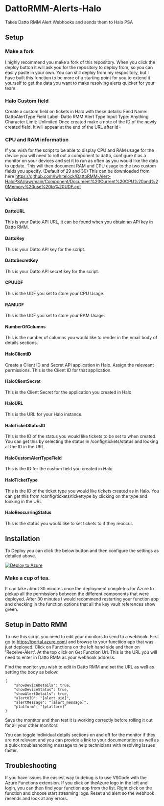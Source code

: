 # DattoRMM-Alerts-Halo
Takes Datto RMM Alert Webhooks and sends them to Halo PSA

## Setup
### Make a fork
I highly recommend you make a fork of this repository. When you click the deploy button it will ask you for the repository to deploy from, so you can easily paste in your own. You can still deploy from my respository, but I have built this function to be more of a starting point for you to extend it yourself to get the data you want to make resolving alerts quicker for your team.

### Halo Custom field
Create a custom field on tickets in Halo with these details:
Field Name: DattoAlertType
Field Label: Datto RMM Alert Type
Input Type: Anything
Character Limit: Unlimited
Once created make a note of the ID of the newly created field. It will appear at the end of the URL after id=

### CPU and RAM information
If you wish for the script to be able to display CPU and RAM usage for the device you will need to roll out a component to datto, configure it as a monitor on your devices and set it to run as often as you would like the data to update.
This will then document RAM and CPU usage to the two custom fields you specify. (Default of 29 and 30)
This can be downloaded from here https://github.com/lwhitelock/DattoRMM-Alert-HaloPSA/raw/main/Component/Document%20Current%20CPU%20and%20Memory%20use%20to%20UDF.cpt

### Variables
#### DattoURL
This is your Datto API URL, it can be found when you obtain an API key in Datto RMM.

#### DattoKey
This is your Datto API key for the script.

#### DattoSecretKey
This is your Datto API secret key for the script.

#### CPUUDF
This is the UDF you set to store your CPU Usage.

#### RAMUDF
This is the UDF you set to store your RAM Usage.

#### NumberOfColumns
This is the number of columns you would like to render in the email body of details sections.

#### HaloClientID
Create a Client ID and Secret API application in Halo. Assign the releveant permissions. This is the Client ID for that application.

#### HaloClientSecret
This is the Client Secret for the application you created in Halo.

#### HaloURL
This is the URL for your Halo instance.

#### HaloTicketStatusID
This is the ID of the status you would like tickets to be set to when created. You can get this by selecting the status in /config/tickets/status and looking at the ID in the URL.

#### HaloCustomAlertTypeField
This is the ID for the custom field you created in Halo.

#### HaloTicketType
This is the ID of the ticket type you would like tickets created as in Halo. You can get this from /config/tickets/tickettype by clicking on the type and looking in the URL

#### HaloReocurringStatus
This is the status you would like to set tickets to if they reoccur.

## Installation
To Deploy you can click the below button and then configure the settings as detailed above.

[![Deploy to Azure](https://aka.ms/deploytoazurebutton)](https://portal.azure.com/#create/Microsoft.Template/uri/https%3a%2f%2fraw.githubusercontent.com%2fjarodparamsp%2fDattoRMM-Alert-HaloPSA%2fmain%2fDeployment%2fAzureDeployment.json
)

### Make a cup of tea.
It can take about 30 minutes once the deployment completes for Azure to pickup all the permissions between the different components that were deployed. After 30 minutes I would recommend restarting your function app and checking in the function options that all the key vault references show green.

## Setup in Datto RMM
To use this script you need to edit your monitors to send to a webhook.
First go to https://portal.azure.com/ and browse to your functiion app that was just deployed.
Click on Functions on the left hand side and then on 'Receive-Alert'.
At the top click on Get Function Url. This is the URL you will need to enter in Datto RMM as your webhook address.

Find the monitor you wish to edit in Datto RMM and set the URL as well as setting the body as below:
```
{
    "showDeviceDetails": true,
    "showDeviceStatus": true,
    "showAlertDetails": true,
    "alertUID": "[alert_uid]",
    "alertMessage": "[alert_message]",
    "platform": "[platform]"
}
```

Save the montitor and then test it is working correctly before rolling it out for all your other monitors.

You can toggle individual details sections on and off for the monitor if they are not relevant and you can provide a link to your documentation as well as a quick troubleshooting message to help technicians with resolving issues faster.

## Troubleshooting 
If you have issues the easiest way to debug is to use VSCode with the Azure Functions extension. If you click on theAzure logo in the left and login, you can then find your function app from the list. Right click on the function and choose start streaming logs. Reset and alert so the webhook resends and look at any errors.
